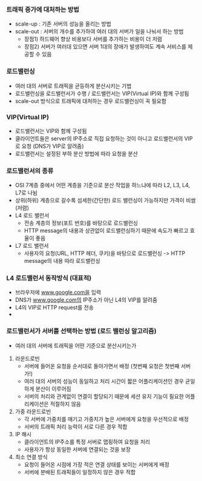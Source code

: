 ### 트래픽 증가에 대처하는 방법
- scale-up : 기존 서버의 성능을 올리는 방법
- scale-out : 서버의 개수를 추가하여 여러 대의 서버가 일을 나눠서 하는 방법
  - 장점1) 하드웨어 향상 비용보다 서버를 추가하는 비용이 더 저렴
  - 장점2) 서버가 여러대 있으면 서버 1대의 장애가 발생하여도 계속 서비스를 제공할 수 있음

### 로드밸런싱
- 여러 대의 서버로 트래픽을 균등하게 분산시키는 기법
- 로드밸런싱을 로드밸런서가 수행 / 로드밸런서는 VIP(Virtual IP)와 함께 구성됨
- scale-out 방식으로 트래픽에 대처하는 경우 로드밸런싱이 꼭 필요함

### VIP(Virtual IP)
- 로드밸런서는 VIP와 함께 구성됨
- 클라이언트들은 server의 IP주소로 직접 요청하는 것이 아니고 로드밸런서의 VIP로 요청 (DNS가 VIP로 알려줌)
- 로드밸런서는 설정된 부하 분산 방법에 따라 요청을 분산


### 로드밸런서의 종류
- OSI 7계층 중에서 어떤 계층을 기준으로 분산 작업을 하느냐에 따라 L2, L3, L4, L7로 나뉨
- 상위(하위) 계층으로 갈수록 섬세한(간단한) 로드 밸런싱이 가능하지만 가격이 비쌈(저렴)
- L4 로드 밸런서
  - 전송 계층의 정보(포트 번호)를 바탕으로 로드밸런싱
  - HTTP message의 내용과 상관없이 로드밸런싱하기 때문에 속도가 빠르고 효율이 좋음
- L7 로드 밸런서
  - 사용자의 요청(URL, HTTP 헤더, 쿠키)을 바탕으로 로드밸런싱 -> HTTP message의 내용 따라 로드밸런싱

### L4 로드밸런서 동작방식 (대표적)
- 브라우저에 www.google.com을 입력
- DNS가 www.google.com의 IP주소가 아닌 L4의 VIP를 알려줌
- L4의 VIP로 HTTP request를 전송
-

### 로드밸런서가 서버를 선택하는 방법 (로드 밸런싱 알고리즘)
- 여러 대의 서버에 트래픽을 어떤 기준으로 분산시키는가
1. 라운드로빈
    - 서버에 들어온 요청을 순서대로 돌아가면서 배정 (첫번째 요청은 첫번째 서버가!)
    - 여러 대의 서버의 성능이 동일하고 처리 시간이 짧은 어플리케이션인 경우 균일하게 분산이 이루어짐
    - 서버의 처리와 관계없이 연결이 할당되기 때문에 세션 유지 기능이 필요한 어플리케이션은 적절하지 않음
2. 가중 라운드로빈
    - 각 서버에 가중치를 매기고 가중치가 높은 서버에게 요청을 우선적으로 배정
    - 서버의 트래픽 처리 능력이 서로 다른 경우 적합
3. IP 해시
    - 클라이언트의 IP주소를 특정 서버로 맵핑하여 요청을 처리
    - 사용자가 항상 동일한 서버에 연결되는 것을 보장
4. 최소 연결 방식
    - 요청이 들어온 시점에 가장 적은 연결 상태를 보이는 서버에게 배정
    - 서버에 분배된 트래픽들이 일정하지 않은 경우 적합
    
